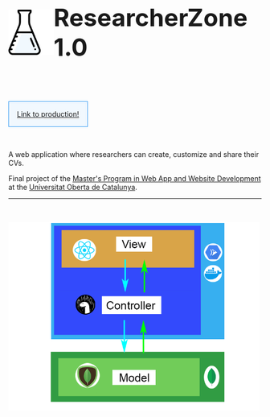 <div style="display: flex; align-items: center">
<img style="max-width: 90px" src="https://github.com/cmgdragon/researcherzone/blob/master/src/static/img/icon.png?raw=true">
<span style="font-weight: bolder; font-size: 3rem;">ResearcherZone 1.0</span>
</div>

<a href="https://researcher.zone/" style="display: inline-block; padding: 1rem; margin: 4rem 0 2rem 0; background-color: #F1F8Fe; border: 1px solid #2E97F2">Link to production!</a>

A web application where researchers can create, customize and share their CVs.

Final project of the [Master's Program in Web App and Website Development](https://estudis.uoc.edu/ca/masters-universitaris/desenvolupament-llocs-aplicacions-web/presentacio) at the [Universitat Oberta de Catalunya](https://www.uoc.edu).


------------

<img style="margin-top: 2rem; max-width: 500px" src="https://github.com/cmgdragon/researcherzone/blob/master/images/architecture.png?raw=true">

